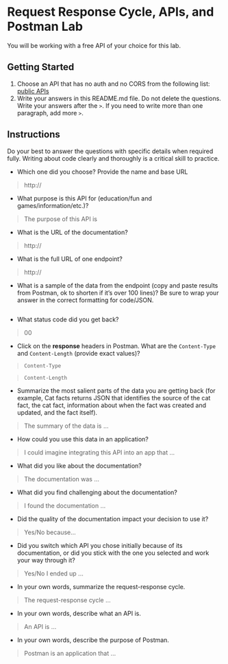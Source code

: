 # Request Response Cycle, APIs, and Postman Lab

You will be working with a free API of your choice for this lab.

## Getting Started

1. Choose an API that has no auth and no CORS from the following list: [public APIs](https://github.com/public-apis/public-apis)
1. Write your answers in this README.md file. Do not delete the questions. Write your answers after the `>`. If you need to write more than one paragraph, add more `>`.

## Instructions

Do your best to answer the questions with specific details when required fully. Writing about code clearly and thoroughly is a critical skill to practice. 

- Which one did you choose? Provide the name and base URL

> http://

- What purpose is this API for (education/fun and games/information/etc.)?

> The purpose of this API is

- What is the URL of the documentation?

> http://

- What is the full URL of one endpoint?

> http://

- What is a sample of the data from the endpoint (copy and paste results from Postman, ok to shorten if it’s over 100 lines)? Be sure to wrap your answer in the correct formatting for code/JSON.

```json


```

- What status code did you get back?

> 00

- Click on the **response** headers in Postman. What are the `Content-Type` and `Content-Length` (provide exact values)?

> `Content-Type`

> `Content-Length`

- Summarize the most salient parts of the data you are getting back (for example, Cat facts returns JSON that identifies the source of the cat fact, the cat fact, information about when the fact was created and updated, and the fact itself).

> The summary of the data is ...

- How could you use this data in an application?

> I could imagine integrating this API into an app that ...

- What did you like about the documentation?

> The documentation was ...

- What did you find challenging about the documentation?

> I found the documentation ...

- Did the quality of the documentation impact your decision to use it?

> Yes/No because...

- Did you switch which API you chose initially because of its documentation, or did you stick with the one you selected and work your way through it?

> Yes/No I ended up ...

- In your own words, summarize the request-response cycle.

> The request-response cycle ...

- In your own words, describe what an API is.

> An API is ...

- In your own words, describe the purpose of Postman.

> Postman is an application that ...
